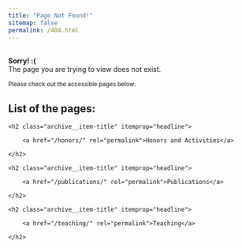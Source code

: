 ```yaml
---
title: "Page Not Found!"
sitemap: false
permalink: /404.html
---
```


<br>**Sorry! :(** <br>The page you are trying to view does not exist.

<span style="font-size:0.85em;">Please check out the accessible pages below:</span>

<script type="text/javascript">
  var GOOG_FIXURL_LANG = 'en';
  var GOOG_FIXURL_SITE = '{{ site.url }}'
</script>
<script type="text/javascript"
  src="//linkhelp.clients.google.com/tbproxy/lh/wm/fixurl.js">
</script>

<!--
{% for post in site.pages %}
  {% include archive-single.html %}
{% endfor %}
-->

## List of the pages:


<div class="list__item">
  <article class="archive__item" itemscope="" itemtype="http://schema.org/CreativeWork">


    <h2 class="archive__item-title" itemprop="headline">

        <a href="/honors/" rel="permalink">Honors and Activities</a>

    </h2>









  </article>
</div>







<div class="list__item">
  <article class="archive__item" itemscope="" itemtype="http://schema.org/CreativeWork">


    <h2 class="archive__item-title" itemprop="headline">

        <a href="/publications/" rel="permalink">Publications</a>

    </h2>









  </article>
</div>

<div class="list__item">
  <article class="archive__item" itemscope="" itemtype="http://schema.org/CreativeWork">


    <h2 class="archive__item-title" itemprop="headline">

        <a href="/teaching/" rel="permalink">Teaching</a>

    </h2>









  </article>
</div>
